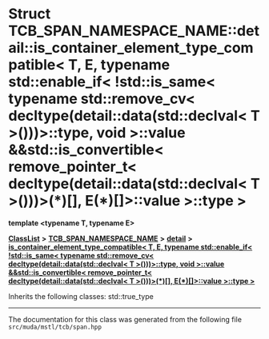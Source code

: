 

# Struct TCB\_SPAN\_NAMESPACE\_NAME::detail::is\_container\_element\_type\_compatible&lt; T, E, typename std::enable\_if&lt; !std::is\_same&lt; typename std::remove\_cv&lt; decltype(detail::data(std::declval&lt; T &gt;()))&gt;::type, void &gt;::value &&std::is\_convertible&lt; remove\_pointer\_t&lt; decltype(detail::data(std::declval&lt; T &gt;()))&gt;(\*)[], E(\*)[]&gt;::value &gt;::type &gt;

**template &lt;typename T, typename E&gt;**



[**ClassList**](annotated.md) **>** [**TCB\_SPAN\_NAMESPACE\_NAME**](namespace_t_c_b___s_p_a_n___n_a_m_e_s_p_a_c_e___n_a_m_e.md) **>** [**detail**](namespace_t_c_b___s_p_a_n___n_a_m_e_s_p_a_c_e___n_a_m_e_1_1detail.md) **>** [**is\_container\_element\_type\_compatible&lt; T, E, typename std::enable\_if&lt; !std::is\_same&lt; typename std::remove\_cv&lt; decltype(detail::data(std::declval&lt; T &gt;()))&gt;::type, void &gt;::value &&std::is\_convertible&lt; remove\_pointer\_t&lt; decltype(detail::data(std::declval&lt; T &gt;()))&gt;(\*)[], E(\*)[]&gt;::value &gt;::type &gt;**](struct_t_c_b___s_p_a_n___n_a_m_e_s_p_a_c_e___n_a_m_e_1_1detail_1_1is__container__element__type__c072d1469943930dc7881b664700551d.md)








Inherits the following classes: std::true_type































































------------------------------
The documentation for this class was generated from the following file `src/muda/mstl/tcb/span.hpp`

